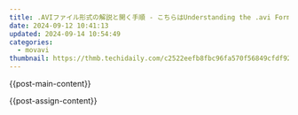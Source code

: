 ```yaml
---
title: .AVIファイル形式の解説と開く手順 - こちらはUnderstanding the .avi Format and Steps to Open a File in This Formatを日本語に翻訳・改善したSEOタイトルで、Google検索エンジンの最適化も意識しています。
date: 2024-09-12 10:41:13
updated: 2024-09-14 10:54:49
categories:
  - movavi
thumbnail: https://thmb.techidaily.com/c2522eefb8fbc96fa570f56849cfdf92d72e221bd3a27b7e0b7d3fec1332bd02.png
---
```


{{post-main-content}}

<ins class="adsbygoogle"
     style="display:block"
     data-ad-format="autorelaxed"
     data-ad-client="ca-pub-7571918770474297"
     data-ad-slot="1223367746"></ins>

{{post-assign-content}}

<ins class="adsbygoogle"
     style="display:block"
     data-ad-client="ca-pub-7571918770474297"
     data-ad-slot="8358498916"
     data-ad-format="auto"
     data-full-width-responsive="true"></ins>
